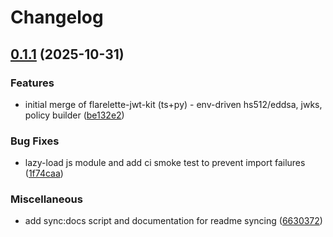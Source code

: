 # Changelog

## [0.1.1](https://github.com/chrislyons-dev/flarelette-jwt-kit/compare/flarelette-jwt-v0.1.0...flarelette-jwt-v0.1.1) (2025-10-31)

### Features

- initial merge of flarelette-jwt-kit (ts+py) - env-driven hs512/eddsa, jwks, policy builder ([be132e2](https://github.com/chrislyons-dev/flarelette-jwt-kit/commit/be132e2ac12a1460843a8a1739386c7905deaee1))

### Bug Fixes

- lazy-load js module and add ci smoke test to prevent import failures ([1f74caa](https://github.com/chrislyons-dev/flarelette-jwt-kit/commit/1f74caacb6ae2bc1cb0366f59cc96e0c4b16d234))

### Miscellaneous

- add sync:docs script and documentation for readme syncing ([6630372](https://github.com/chrislyons-dev/flarelette-jwt-kit/commit/6630372a5ee5a42e193be5d7d688661f2cfefff2))
